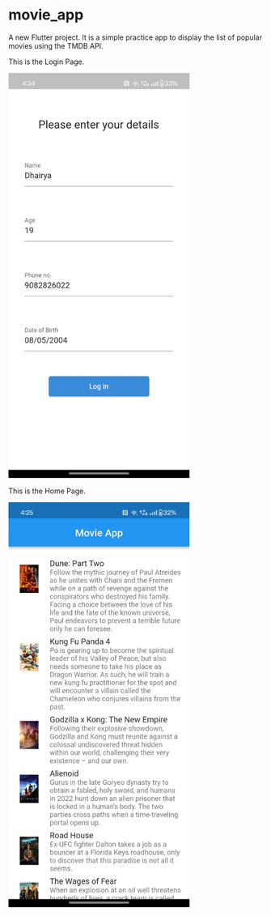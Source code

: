 # movie_app

A new Flutter project. It is a simple practice app to display the list of popular movies using the TMDB API.

This is the Login Page.

<img src="AppImages/LoginPage.jpeg" alt="login page" width="358px" height="800px">

This is the Home Page.

<img src="AppImages/HomePage.jpeg" alt="home page" width="358px" height="800px">
